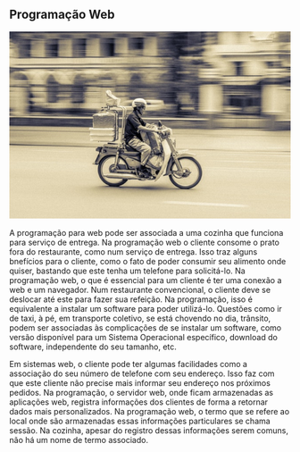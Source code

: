 ## Programação Web

![](../assets/prog-web.jpeg)

A programação para web pode ser associada a uma cozinha que funciona para serviço de entrega. Na programação web o cliente consome o prato fora do restaurante, como num serviço de entrega. Isso traz alguns bnefícios para o cliente, como o fato de poder consumir seu alimento onde quiser, bastando que este tenha um telefone para solicitá-lo. Na programação web, o que é essencial para um cliente é ter uma conexão a web e um navegador. Num restaurante convencional, o cliente deve se deslocar até este para fazer sua refeição. Na programação, isso é equivalente a instalar um software para poder utilizá-lo. Questões como ir de taxi, à pé, em transporte coletivo, se está chovendo no dia, trânsito, podem ser associadas às complicações de se instalar um software, como versão disponível para um Sistema Operacional específico, download do software, independente do seu tamanho, etc.

Em sistemas web, o cliente pode ter algumas facilidades como a associação do seu número de telefone com seu endereço. Isso faz com que este cliente não precise mais informar seu endereço nos próximos pedidos. Na programação, o servidor web, onde ficam armazenadas as aplicações web, registra informações dos clientes de forma a retornar dados mais personalizados. Na programação web, o termo que se refere ao local onde são armazenadas essas informações particulares se chama sessão. Na cozinha, apesar do registro dessas informações serem comuns, não há um nome de termo associado.

